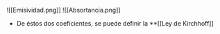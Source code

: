 ![[Emisividad.png]]
![[Absortancia.png]]

- De éstos dos coeficientes, se puede definir la **[[Ley de Kirchhoff]] 
